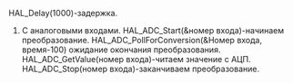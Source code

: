 HAL_Delay(1000)-задержка.

1. C аналоговыми входами.
HAL_ADC_Start(&номер входа)-начинаем преобразование.
HAL_ADC_PollForConversion(&Номер входа, время-100) ожидание окончания преобразования.
HAL_ADC_GetValue(номер входа)-читаем значение с АЦП.
HAL_ADC_Stop(номер входа)-заканчиваем преобразование.

